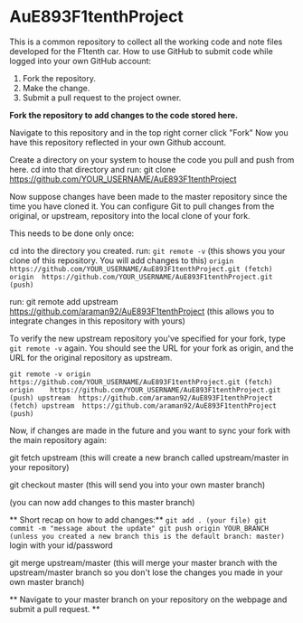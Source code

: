 
# AuE893F1tenthProject

This is a common repository to collect all the working code and note files developed for the F1tenth car.
How to use GitHub to submit code while logged into your own GitHub account:

1.    Fork the repository.
2.    Make the change.
3.    Submit a pull request to the project owner.


    
**Fork the repository to add changes to the code stored here.**

Navigate to this repository and in the top right corner click "Fork"
Now you have this repository reflected in your own Github account. 

Create a directory on your system to house the code you pull and push from here.
cd into that directory and run: git clone https://github.com/YOUR_USERNAME/AuE893F1tenthProject

Now suppose changes have been made to the master repository since the time you have cloned it. 
You can configure Git to pull changes from the original, or upstream, repository 
into the local clone of your fork.

This needs to be done only once:

cd into the directory you created. 
run: `git remote -v` (this shows you your clone of this repository. You will add changes to this)
  `
origin  https://github.com/YOUR_USERNAME/AuE893F1tenthProject.git (fetch)
origin  https://github.com/YOUR_USERNAME/AuE893F1tenthProject.git (push)
  `

run: git remote add upstream https://github.com/araman92/AuE893F1tenthProject (this allows you to integrate
changes in this repository with yours)

To verify the new upstream repository you've specified for your fork, type `git remote -v` again. You should see the URL for your fork as origin, and the URL for the original repository as upstream.
  
  `
git remote -v
origin    https://github.com/YOUR_USERNAME/AuE893F1tenthProject.git (fetch)
origin    https://github.com/YOUR_USERNAME/AuE893F1tenthProject.git (push)
upstream  https://github.com/araman92/AuE893F1tenthProject (fetch)
upstream  https://github.com/araman92/AuE893F1tenthProject (push)
  `

Now, if changes are made in the future and you want to sync your fork with the main repository again:

git fetch upstream (this will create a new branch called upstream/master in your repository)

git checkout master (this will send you into your own master branch)

(you can now add changes to this master branch)

** Short recap on how to add changes:**
      `
git add . (your file)
git commit -m "message about the update"
git push origin YOUR_BRANCH (unless you created a new branch this is the default branch: master)
`
login with your id/password

git merge upstream/master (this will merge your master branch with the upstream/master branch so you don't lose the changes you made in your own master branch)

** Navigate to your master branch on your repository on the webpage and submit a pull request. **



